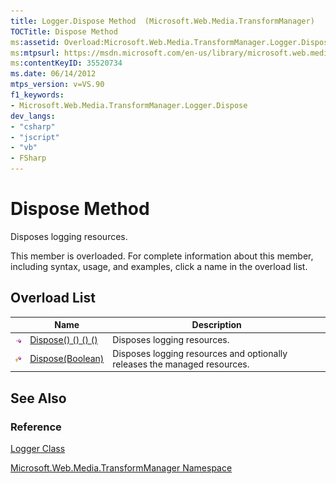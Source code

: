 ```yaml
---
title: Logger.Dispose Method  (Microsoft.Web.Media.TransformManager)
TOCTitle: Dispose Method
ms:assetid: Overload:Microsoft.Web.Media.TransformManager.Logger.Dispose
ms:mtpsurl: https://msdn.microsoft.com/en-us/library/microsoft.web.media.transformmanager.logger.dispose(v=VS.90)
ms:contentKeyID: 35520734
ms.date: 06/14/2012
mtps_version: v=VS.90
f1_keywords:
- Microsoft.Web.Media.TransformManager.Logger.Dispose
dev_langs:
- "csharp"
- "jscript"
- "vb"
- FSharp
---
```


# Dispose Method

Disposes logging resources.

This member is overloaded. For complete information about this member, including syntax, usage, and examples, click a name in the overload list.

## Overload List

||Name|Description|
|--- |--- |--- |
|![Public method](images/Hh125771.pubmethod(en-us,VS.90).gif "Public method")|[Dispose() () () ()](logger-dispose-method-microsoft-web-media-transformmanager_1.md)|Disposes logging resources.|
|![Protected method](images/Hh125771.protmethod(en-us,VS.90).gif "Protected method")|[Dispose(Boolean)](logger-dispose-method-boolean-microsoft-web-media-transformmanager.md)|Disposes logging resources and optionally releases the managed resources.|

## See Also

### Reference

[Logger Class](logger-class-microsoft-web-media-transformmanager.md)

[Microsoft.Web.Media.TransformManager Namespace](microsoft-web-media-transformmanager-namespace.md)

